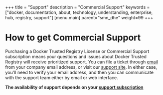 
+++
title = "Support"
description = "Commercial Support"
keywords = ["docker, documentation, about, technology, understanding, enterprise, hub, registry,  support"]
[menu.main]
parent="smn_dhe"
weight=99
+++



# How to get Commercial Support

Purchasing a Docker Trusted Registry License or Commercial Support subscription
means your questions and issues about Docker Trusted Registry will receive
prioritized support. You can file a ticket through
[email](mailto:support@docker.com) from your company email address, or visit our
[support site](https://support.docker.com). In either case, you'll need to
verify your email address, and then you can communicate with the support team
either by email or web interface.

**The availability of support depends on your [support subscription](https://www.docker.com/enterprise/support/)**
